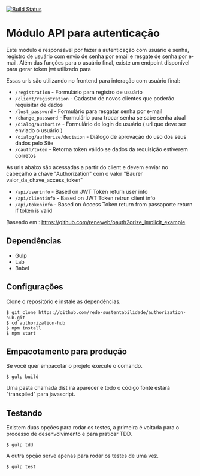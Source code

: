 [![Build Status](http://ci.redesustentabilidade.org.br/api/badges/rede-sustentabilidade/passaporte/status.svg)](http://ci.redesustentabilidade.org.br/rede-sustentabilidade/passaporte)

Módulo API para autenticação
======================
Este módulo é responsável por fazer a autenticação com usuário e senha, registro de usuário com envio de senha por email e resgate de senha por e-mail. Além das funções para o usuário final, existe um endpoint disponível para gerar token jwt utilizado para 

Essas urls são utilizando no frontend para interação com usuário final:

 * ```/registration``` - Formulário para registro de usuário
 * ```/client/registration``` - Cadastro de novos clientes que poderão requisitar de dados
 * ```/lost_password``` - Formulário para resgatar senha por e-mail
 * ```/change_password``` - Formulário para trocar senha se sabe senha atual
 * ```/dialog/authorize``` - Formulário de login de usuário ( url que deve ser enviado o usuário )
 * ```/dialog/authorize/decision``` - Diálogo de aprovação do uso dos seus dados pelo Site
 * ```/oauth/token``` - Retorna token válido se dados da requisição estiverem corretos
 
As urls abaixo são acessadas a partir do client e devem enviar no cabeçalho a chave "Authorization" com o valor "Baurer valor_da_chave_access_token"

 * ```/api/userinfo``` - Based on JWT Token return user info
 * ```/api/clientinfo``` - Based on JWT Token retrun client info
 * ```/api/tokeninfo``` - Based on Access Token return from passaporte return if token is valid

Baseado em : https://github.com/reneweb/oauth2orize_implicit_example

Dependências
----------------

 - Gulp
 - Lab
 - Babel

Configurações
-----
Clone o repositório e instale as dependências.

    $ git clone https://github.com/rede-sustentabilidade/authorization-hub.git
    $ cd authorization-hub
    $ npm install
    $ npm start

Empacotamento para produção
------
Se você quer empacotar o projeto execute o comando.

    $ gulp build

Uma pasta chamada dist irá aparecer e todo o código fonte estará "transpiled" para javascript.

Testando
---------
Existem duas opções para rodar os testes, a primeira é voltada para o processo de desenvolvimento e para praticar TDD.

    $ gulp tdd

A outra opção serve apenas para rodar os testes de uma vez.

    $ gulp test
